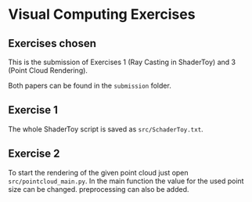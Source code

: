 # Visual Computing Exercises

## Exercises chosen

This is the submission of Exercises 1 (Ray Casting in ShaderToy) and 3 (Point Cloud Rendering).

Both papers can be found in the `submission` folder.

## Exercise 1

The whole ShaderToy script is saved as `src/SchaderToy.txt`.

## Exercise 2

To start the rendering of the given point cloud just open `src/pointcloud_main.py`. In the main function the value for the used point size can be changed. preprocessing can also be added.
